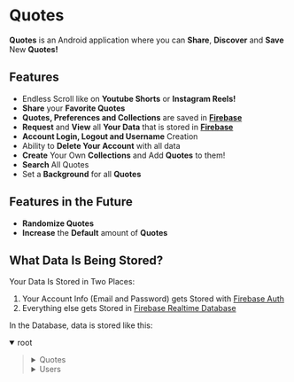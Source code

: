 # Quotes
**Quotes** is an Android application where you can **Share**, **Discover** and **Save** New **Quotes!**

## Features
- Endless Scroll like on **Youtube Shorts** or **Instagram Reels!**
- **Share** your **Favorite Quotes**
- **Quotes, Preferences and Collections** are saved in **[Firebase](https://firebase.google.com/)**
- **Request** and **View** all **Your Data** that is stored in **[Firebase](https://firebase.google.com/)**
- **Account Login, Logout and Username** Creation
- Ability to **Delete Your Account** with all data
- **Create** Your Own **Collections** and Add **Quotes** to them!
- **Search** All Quotes
- Set a **Background** for all **Quotes**

## Features in the Future
- **Randomize Quotes**
- **Increase** the **Default** amount of **Quotes**

## What Data Is Being Stored? 
Your Data Is Stored in Two Places:
1. Your Account Info (Email and Password) gets Stored with [Firebase Auth](https://firebase.google.com/docs/auth)
2. Everything else gets Stored in [Firebase Realtime Database](https://firebase.google.com/docs/database)

In the Database, data is stored like this:
<details open><summary> root </summary><blockquote>

  <details><summary> Quotes </summary><blockquote>

  <details><summary> Quote1 </summary><blockquote>

  
  author: Author1

  quote: Quote1

  user: User1
  
  </blockquote></details>
    <details><summary> Quote2 </summary><blockquote>

  
  author: Author2

  quote: Quote2

  user: User2
  
  </blockquote></details>

  </blockquote></details>
  <details><summary> Users </summary><blockquote>

  <details><summary> User1 </summary><blockquote>

  <details><summary> Bookmarks </summary><blockquote>

  <details><summary> Collection1 </summary><blockquote>

  <details><summary> Quote1 </summary><blockquote>

  
  author: Author1

  quote: Quote1

  user: User1
  
  </blockquote></details>
  <details><summary> Quote2 </summary><blockquote>

  
  author: Author2

  quote: Quote2

  user: User2
  
  </blockquote></details>

  </blockquote></details>
  <details><summary> Collection2 </summary><blockquote>

  <details><summary> Quote1 </summary><blockquote>

  
  author: Author1

  quote: Quote1

  user: User1
  
  </blockquote></details>
  <details><summary> Quote2 </summary><blockquote>

  
  author: Author2

  quote: Quote2

  user: User2
  
  </blockquote></details>
  </blockquote></details>
  </blockquote></details>

  <details><summary> User Preferences </summary><blockquote>
  
  <details><summary> Background </summary><blockquote>
  
  
  bgId: rsz_forest_1

  bgQuality: low
  
 
  </blockquote></details>
  </blockquote></details>

  <details><summary> User Quotes </summary><blockquote>

  <details><summary> Quote1 </summary><blockquote>

  
  author: Author1

  quote: Quote1

  user: User1
  
  </blockquote></details>
  <details><summary> Quote2 </summary><blockquote>

  
  author: Author2

  quote: Quote2

  user: User2
  
  </blockquote></details>
  </blockquote></details>

  
  username: username1
  

  </blockquote></details>

  <details><summary> User2 </summary><blockquote>

  <details><summary> Bookmarks </summary><blockquote>

  <details><summary> Collection1 </summary><blockquote>

  <details><summary> Quote1 </summary><blockquote>

  
  author: Author1

  quote: Quote1

  user: User1
  
  </blockquote></details>
  <details><summary> Quote2 </summary><blockquote>

  
  author: Author2

  quote: Quote2

  user: User2
  
  </blockquote></details>

  </blockquote></details>
  <details><summary> Collection2 </summary><blockquote>

  <details><summary> Quote1 </summary><blockquote>

  
  author: Author1

  quote: Quote1

  user: User1
  
  </blockquote></details>
  <details><summary> Quote2 </summary><blockquote>

  
  author: Author2

  quote: Quote2

  user: User2
  
  </blockquote></details>
  </blockquote></details>
  </blockquote></details>

  <details><summary> User Preferences </summary><blockquote>
  
  <details><summary> Background </summary><blockquote>
  
  
  bgId: rsz_forest_1

  bgQuality: low
  
 
  </blockquote></details>
  </blockquote></details>

  <details><summary> User Quotes </summary><blockquote>

  <details><summary> Quote1 </summary><blockquote>

  
  author: Author1

  quote: Quote1

  user: User1
  
  </blockquote></details>
  <details><summary> Quote2 </summary><blockquote>

  
  author: Author2

  quote: Quote2

  user: User2
  
  </blockquote></details>
  </blockquote></details>

  
  username: username2
  

  </blockquote></details>
  </blockquote></details>
